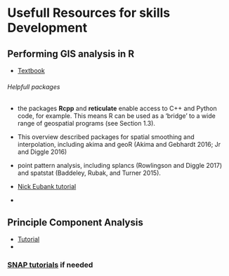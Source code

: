 # Usefull Resources for skills Development

## Performing GIS analysis in R
- [Textbook](https://bookdown.org/robinlovelace/geocompr/intro.html)
###### Helpfull packages

- the packages **Rcpp** and **reticulate** enable access to C++ and Python code, for example. This means R can be used as a      ‘bridge’ to a wide range of geospatial programs (see Section 1.3).

- This overview described packages for spatial smoothing and interpolation, including akima and geoR (Akima and Gebhardt 2016; Jr and Diggle 2016)

- point pattern analysis, including splancs (Rowlingson and Diggle 2017) and spatstat (Baddeley, Rubak, and Turner 2015).
  
- [Nick Eubank tutorial](http://www.nickeubank.com/gis-in-r/)
- 

## Principle Component Analysis 

- [Tutorial](https://www.datacamp.com/community/tutorials/pca-analysis-r)
- 

### [SNAP tutorials](http://step.esa.int/main/doc/tutorials/snap-tutorials/) if needed
